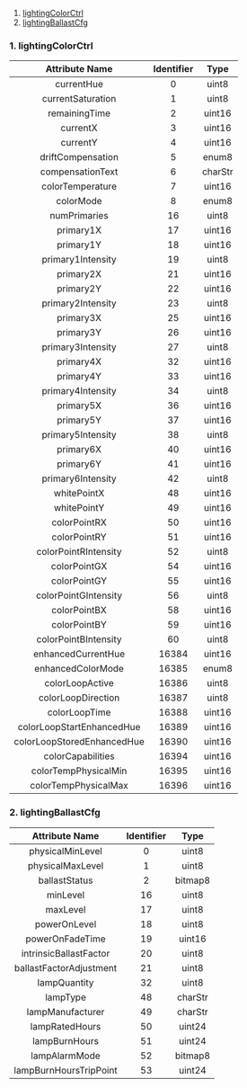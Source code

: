 1. [lightingColorCtrl](#lightingColorCtrl)
2. [lightingBallastCfg](#lightingBallastCfg)

<a name="lightingColorCtrl"></a>
### 1. lightingColorCtrl
|       Attribute Name       | Identifier |   Type  |
|:--------------------------:|:----------:|:-------:|
|         currentHue         |      0     |  uint8  |
|      currentSaturation     |      1     |  uint8  |
|        remainingTime       |      2     |  uint16 |
|          currentX          |      3     |  uint16 |
|          currentY          |      4     |  uint16 |
|      driftCompensation     |      5     |  enum8  |
|      compensationText      |      6     | charStr |
|      colorTemperature      |      7     |  uint16 |
|          colorMode         |      8     |  enum8  |
|        numPrimaries        |     16     |  uint8  |
|          primary1X         |     17     |  uint16 |
|          primary1Y         |     18     |  uint16 |
|      primary1Intensity     |     19     |  uint8  |
|          primary2X         |     21     |  uint16 |
|          primary2Y         |     22     |  uint16 |
|      primary2Intensity     |     23     |  uint8  |
|          primary3X         |     25     |  uint16 |
|          primary3Y         |     26     |  uint16 |
|      primary3Intensity     |     27     |  uint8  |
|          primary4X         |     32     |  uint16 |
|          primary4Y         |     33     |  uint16 |
|      primary4Intensity     |     34     |  uint8  |
|          primary5X         |     36     |  uint16 |
|          primary5Y         |     37     |  uint16 |
|      primary5Intensity     |     38     |  uint8  |
|          primary6X         |     40     |  uint16 |
|          primary6Y         |     41     |  uint16 |
|      primary6Intensity     |     42     |  uint8  |
|         whitePointX        |     48     |  uint16 |
|         whitePointY        |     49     |  uint16 |
|        colorPointRX        |     50     |  uint16 |
|        colorPointRY        |     51     |  uint16 |
|    colorPointRIntensity    |     52     |  uint8  |
|        colorPointGX        |     54     |  uint16 |
|        colorPointGY        |     55     |  uint16 |
|    colorPointGIntensity    |     56     |  uint8  |
|        colorPointBX        |     58     |  uint16 |
|        colorPointBY        |     59     |  uint16 |
|    colorPointBIntensity    |     60     |  uint8  |
|     enhancedCurrentHue     |    16384   |  uint16 |
|      enhancedColorMode     |    16385   |  enum8  |
|       colorLoopActive      |    16386   |  uint8  |
|     colorLoopDirection     |    16387   |  uint8  |
|        colorLoopTime       |    16388   |  uint16 |
|  colorLoopStartEnhancedHue |    16389   |  uint16 |
| colorLoopStoredEnhancedHue |    16390   |  uint16 |
|      colorCapabilities     |    16394   |  uint16 |
|    colorTempPhysicalMin    |    16395   |  uint16 |
|    colorTempPhysicalMax    |    16396   |  uint16 |

<a name="lightingBallastCfg"></a>
### 2. lightingBallastCfg
|      Attribute Name     | Identifier |   Type  |
|:-----------------------:|:----------:|:-------:|
|     physicalMinLevel    |      0     |  uint8  |
|     physicalMaxLevel    |      1     |  uint8  |
|      ballastStatus      |      2     | bitmap8 |
|         minLevel        |     16     |  uint8  |
|         maxLevel        |     17     |  uint8  |
|       powerOnLevel      |     18     |  uint8  |
|     powerOnFadeTime     |     19     |  uint16 |
|  intrinsicBallastFactor |     20     |  uint8  |
| ballastFactorAdjustment |     21     |  uint8  |
|       lampQuantity      |     32     |  uint8  |
|         lampType        |     48     | charStr |
|     lampManufacturer    |     49     | charStr |
|      lampRatedHours     |     50     |  uint24 |
|      lampBurnHours      |     51     |  uint24 |
|      lampAlarmMode      |     52     | bitmap8 |
|  lampBurnHoursTripPoint |     53     |  uint24 |
